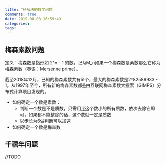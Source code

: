 ```yaml
---
title: “待解决的数学问题
comments: true
date: 2019-08-08 16:59:49
categories:
tags:
---
```



## 梅森素数问题

定义：梅森数是指形如 2^n - 1 的数，记为M_n如果一个梅森数是素数那么它称为梅森素数（英语：Mersenne prime）。

截至2018年12月，已知的梅森素数共有51个，最大的梅森素数是2^82589933 - 1。从1997年至今，所有新的梅森素数都是由互联网梅森素数大搜索（GIMPS）分布式计算项目发现的。

- 如何确定一个数是素数：
  - 判断一个数是不是质数，只需用比这个数小的所有质数，依次去除它即可，如果都不能整除的话，这个数就一定是质数
  - 以步长为6做判断可以加速
- 如何确定一个数是梅森数



## 千禧年问题

//TODO 
